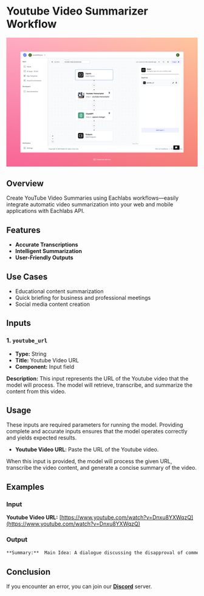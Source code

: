 # Youtube Video Summarizer Workflow

<img src="images/youtube-video-summarizer-full.jpeg" alt="Youtube Video Summarizer Workflow"/>


## Overview
Create YouTube Video Summaries using Eachlabs workflows—easily integrate automatic video summarization into your web and mobile applications with Eachlabs API.

## Features
- **Accurate Transcriptions**
- **Intelligent Summarization**
- **User-Friendly Outputs**

## Use Cases
- Educational content summarization
- Quick briefing for business and professional meetings
- Social media content creation


## Inputs

### 1. `youtube_url`
- **Type:** String
- **Title:** Youtube Video URL
- **Component:** Input field

**Description:** This input represents the URL of the Youtube video that the model will process. The model will retrieve, transcribe, and summarize the content from this video.

## Usage

These inputs are required parameters for running the model. Providing complete and accurate inputs ensures that the model operates correctly and yields expected results.

- **Youtube Video URL**: Paste the URL of the Youtube video.

When this input is provided, the model will process the given URL, transcribe the video content, and generate a concise summary of the video.

## Examples

### Input
**Youtube Video URL:** [https://www.youtube.com/watch?v=Dnxu8YXWqzQ](https://www.youtube.com/watch?v=Dnxu8YXWqzQ)

### Output
```markdown
**Summary:**  Main Idea: A dialogue discussing the disapproval of commercial spaceflight by American heroes like Neil Armstrong and Gene Cernan, and the emotional response from the proponent of commercial spaceflight. ### Emotional Response to Disapproval: - Neil Armstrong and Gene Cernan have testified against commercial spaceflight. - The proponent expresses sadness and disappointment towards their stance. - A hope was expressed that if they visited the facilities, their opinions might change. ### Inspiration and Motivation: - Neil Armstrong and Gene Cernan were inspirations for the proponent’s involvement in spaceflight. - There is difficulty in seeing their heroes cast doubts on their work. - The proponent had an expectation of support from these figures. ### Goals of Commercial Spaceflight: - The aim is to make a significant difference in spaceflight. - The ultimate goal is to make spaceflight accessible to almost anyone.
```


## Conclusion

If you encounter an error, you can join our <b><a href="https://discord.com/invite/yzZD4ZxBPt" target="_blank">Discord</a></b> server.